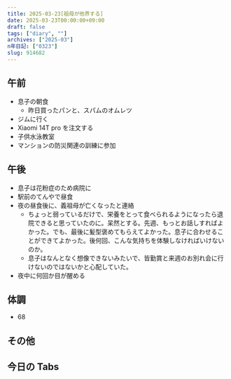 ```yaml
---
title: 2025-03-23[祖母が他界する]
date: 2025-03-23T00:00:00+09:00
draft: false
tags: ["diary", ""]
archives: ["2025-03"]
n年日記: ["0323"]
slug: 914682
---
```


## 午前

- 息子の朝食
  - 昨日買ったパンと、スパムのオムレツ
- ジムに行く
- Xiaomi 14T pro を注文する
- 子供水泳教室
- マンションの防災関連の訓練に参加

## 午後

- 息子は花粉症のため病院に
- 駅前のてんやで昼食
- 夜の昼食後に、義祖母が亡くなったと連絡
  - ちょっと弱っているだけで、栄養をとって食べられるようになったら退院できると思っていたのに。呆然とする。先週、もっとお話しすればよかった。でも、最後に髪型褒めてもらえてよかった。息子に合わせることができてよかった。後何回、こんな気持ちを体験しなければいけないのか。
  - 息子はなんとなく想像できないみたいで、皆勤賞と来週のお別れ会に行けないのではないかと心配していた。
- 夜中に何回か目が醒める

## 体調

- 68

## その他

## 今日の Tabs
